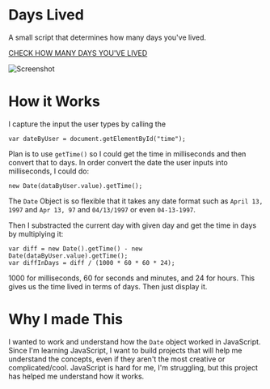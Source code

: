 # Days Lived
A small script that determines how many days you've lived.

[CHECK HOW MANY DAYS YOU'VE LIVED](http://narulakeshav.github.io/days-lived)

![Screenshot](http://goo.gl/8cHXQ9)

# How it Works
I capture the input the user types by calling the 
```
var dateByUser = document.getElementById("time");
```
Plan is to use `getTime()` so I could get the time in milliseconds and then convert that to days. In order convert the date the user inputs into milliseconds, I could do:
```
new Date(dataByUser.value).getTime();
```
The `Date` Object is so flexible that it takes any date format such as `April 13, 1997` and `Apr 13, 97` and `04/13/1997` or even `04-13-1997`. 


Then I substracted the current day with given day and get the time in days by multiplying it:
```
var diff = new Date().getTime() - new Date(dataByUser.value).getTime();
var diffInDays = diff / (1000 * 60 * 60 * 24);
```
1000 for milliseconds, 60 for seconds and minutes, and 24 for hours. This gives us the time lived in terms of days. Then just display it.

# Why I made This
I wanted to work and understand how the `Date` object worked in JavaScript. Since I'm learning JavaScript, I want to build projects that will help me understand the concepts, even if they aren't the most creative or complicated/cool. JavaScript is hard for me, I'm struggling, but this project has helped me understand how it works.
